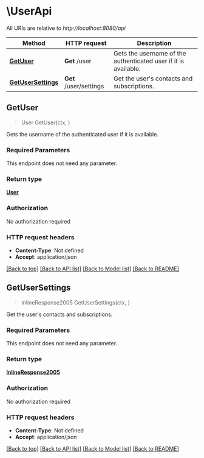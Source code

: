 # \UserApi

All URIs are relative to *http://localhost:8080/api*

Method | HTTP request | Description
------------- | ------------- | -------------
[**GetUser**](UserApi.md#GetUser) | **Get** /user | Gets the username of the authenticated user if it is available.
[**GetUserSettings**](UserApi.md#GetUserSettings) | **Get** /user/settings | Get the user&#39;s contacts and subscriptions.



## GetUser

> User GetUser(ctx, )

Gets the username of the authenticated user if it is available.

### Required Parameters

This endpoint does not need any parameter.

### Return type

[**User**](User.md)

### Authorization

No authorization required

### HTTP request headers

- **Content-Type**: Not defined
- **Accept**: application/json

[[Back to top]](#) [[Back to API list]](../README.md#documentation-for-api-endpoints)
[[Back to Model list]](../README.md#documentation-for-models)
[[Back to README]](../README.md)


## GetUserSettings

> InlineResponse2005 GetUserSettings(ctx, )

Get the user's contacts and subscriptions.

### Required Parameters

This endpoint does not need any parameter.

### Return type

[**InlineResponse2005**](inline_response_200_5.md)

### Authorization

No authorization required

### HTTP request headers

- **Content-Type**: Not defined
- **Accept**: application/json

[[Back to top]](#) [[Back to API list]](../README.md#documentation-for-api-endpoints)
[[Back to Model list]](../README.md#documentation-for-models)
[[Back to README]](../README.md)

